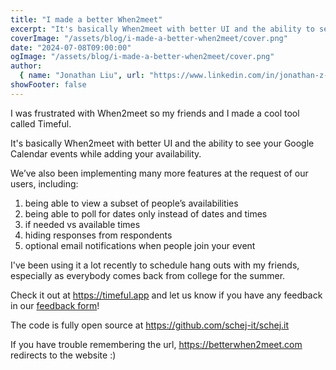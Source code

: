 ```yaml
---
title: "I made a better When2meet"
excerpt: "It's basically When2meet with better UI and the ability to see your Google Calendar events while adding your availability. We’ve also been implementing many more features at the request of our users..."
coverImage: "/assets/blog/i-made-a-better-when2meet/cover.png"
date: "2024-07-08T09:00:00"
ogImage: "/assets/blog/i-made-a-better-when2meet/cover.png"
author:
  { name: "Jonathan Liu", url: "https://www.linkedin.com/in/jonathan-z-liu/" }
showFooter: false
---
```


I was frustrated with When2meet so my friends and I made a cool tool called Timeful.

It's basically When2meet with better UI and the ability to see your Google Calendar events while adding your availability.

We’ve also been implementing many more features at the request of our users, including:

1. being able to view a subset of people’s availabilities
2. being able to poll for dates only instead of dates and times
3. if needed vs available times
4. hiding responses from respondents
5. optional email notifications when people join your event

I've been using it a lot recently to schedule hang outs with my friends, especially as everybody comes back from college for the summer.

Check it out at https://timeful.app and let us know if you have any feedback in our [feedback form](https://forms.gle/9AgRy4PQfWfVuBnw8)!

The code is fully open source at https://github.com/schej-it/schej.it

If you have trouble remembering the url, https://betterwhen2meet.com redirects to the website :)
